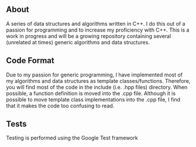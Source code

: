 ## About ##
A series of data structures and algorithms written in C++. I do this out of a passion for programming and to increase my proficiency with C++. This is a work in progress and will be a growing repository containing several (unrelated at times) generic algorithms and data structures. 

## Code Format ##
Due to my passion for generic programming, I have implemented most of my algorithms and data structures as template classes/functions. Therefore, you will find most of the code in the include (i.e. .hpp files) directory. When possible, a function definition is moved into the .cpp file. Although it is possible to move template class implementations into the .cpp file, I find that it makes the code too confusing to read. 

## Tests ##
Testing is performed using the Google Test framework
